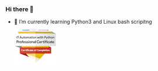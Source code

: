 ### Hi there 👋

- 🌱 I’m currently learning Python3 and Linux bash scripitng
![google-it-automation-professional-certificate.png](https://github.com/BW1ll/BW1ll/blob/master/google-it-automation-professional-certificate.png)
<!--
**BW1ll/BW1ll** is a ✨ _special_ ✨ repository because its `README.md` (this file) appears on your GitHub profile.

Here are some ideas to get you started:

- 🔭 I’m currently working on ...
- 🌱 I’m currently learning ...
- 👯 I’m looking to collaborate on ...
- 🤔 I’m looking for help with ...
- 💬 Ask me about ...
- 📫 How to reach me: ...
- 😄 Pronouns: ...
- ⚡ Fun fact: ...
-->
